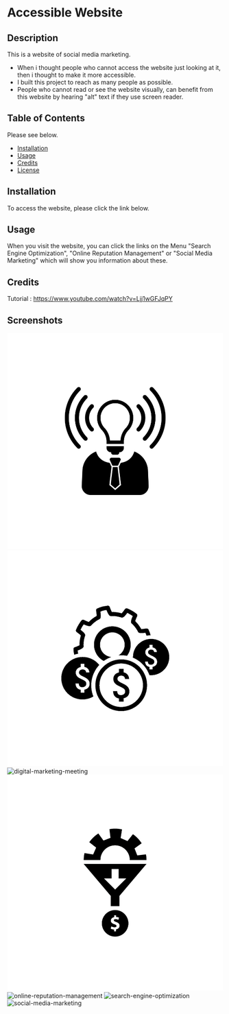 
# Accessible Website



## Description

This is a website of social media marketing.

- When i thought people who cannot access the website just looking at it, then i thought to make it more accessible.
- I built this project to reach as many people as possible.
- People who cannot read or see the website visually, can benefit from this website by hearing "alt" text if they use screen reader.


## Table of Contents 

Please see below.
- [Installation](#installation)
- [Usage](#usage)
- [Credits](#credits)
- [License](#license)

## Installation

To access the website, please click the link below.

## Usage

When you visit the website, you can click the links on the Menu "Search Engine Optimization",  "Online Reputation Management" or "Social Media Marketing" which will show you information about these.

## Credits

Tutorial : https://www.youtube.com/watch?v=Ljj1wGFJqPY



## Screenshots
![Brand awareness](assets/images/brand-awareness.png)
![Cost management](assets/images/cost-management.png)
![digital-marketing-meeting](assets/images/digital-marketing-meeting.jpg)
![lead-generation](assets/images/lead-generation.png)
![online-reputation-management](assets/images/online-reputation-management.jpg)
![search-engine-optimization](assets/images/search-engine-optimization.jpg)
![social-media-marketing](assets/images/social-media-marketing.jpg)